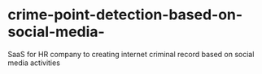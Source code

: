 # crime-point-detection-based-on-social-media-
SaaS for HR company to creating internet criminal record based on social media activities
